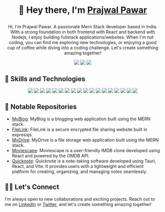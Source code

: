 <!-- Your name or username -->
<h1 align="center">
  
  👋 Hey there, I'm [Prajwal Pawar](https://prajwalpawar.vercel.app/)
  
</h1>

<p align="center">Hi, I'm Prajwal Pawar. A passionate Mern Stack developer based in India. With a strong foundation in both frontend with React and backend with Nodejs, I enjoy building fullstack applications/websites. When I'm not coding, you can find me exploring new technologies, or enjoying a good cup of coffee while diving into a coding challenge. Let's create something amazing together!</p>


<p align="center">
  <a href="https://www.linkedin.com/in/prajwal-pawar-477a81226/"><img src="https://img.shields.io/badge/-LinkedIn-blue?style=for-the-badge&logo=linkedin"></a>
  <a href="https://twitter.com/prajwalpawar_"><img src="https://img.shields.io/badge/-Twitter-blue?style=for-the-badge&logo=twitter"></a>
  <a href="mailto:prajwalpawar2303@gmail.com"><img src="https://img.shields.io/badge/-Email-red?style=for-the-badge&logo=gmail"></a>
</p>

<!-- Your skills and technologies you're proficient in -->
## 💼 Skills and Technologies

<p align="center">
  <img src="https://img.shields.io/badge/-HTML-E34F26?style=for-the-badge&logo=html5">
  <img src="https://img.shields.io/badge/-CSS-1572B6?style=for-the-badge&logo=css3">
  <img src="https://img.shields.io/badge/-JavaScript-yellow?style=for-the-badge&logo=javascript">
  <img src="https://img.shields.io/badge/-Node.js-339933?style=for-the-badge&logo=node.js">
  <img src="https://img.shields.io/badge/-React-61DAFB?style=for-the-badge&logo=react">
  <img src="https://img.shields.io/badge/-Express-000000?style=for-the-badge&logo=express">
  <img src="https://img.shields.io/badge/-MongoDB-47A248?style=for-the-badge&logo=mongodb">
  <img src="https://img.shields.io/badge/-MySQL-4479A1?style=for-the-badge&logo=mysql">
  <img src="https://img.shields.io/badge/-Firebase-FFCA28?style=for-the-badge&logo=firebase">
  <img src="https://img.shields.io/badge/-Git-F05032?style=for-the-badge&logo=git">
  <img src="https://img.shields.io/badge/-GitHub-181717?style=for-the-badge&logo=github">
  <img src="https://img.shields.io/badge/-Linux-FCC624?style=for-the-badge&logo=linux">
  <img src="https://img.shields.io/badge/-Electron-47848F?style=for-the-badge&logo=electron">
  <img src="https://img.shields.io/badge/-TypeScript-3178C6?style=for-the-badge&logo=typescript">
  <img src="https://img.shields.io/badge/-Postman-FF6C37?style=for-the-badge&logo=postman">
  <img src="https://img.shields.io/badge/-JWT-000000?style=for-the-badge&logo=json-web-tokens">
  <img src="https://img.shields.io/badge/-Socket.io-010101?style=for-the-badge&logo=socket.io">
  <img src="https://img.shields.io/badge/-Visual%20Studio%20Code-007ACC?style=for-the-badge&logo=visual-studio-code">
</p>


<!-- A list of your notable GitHub repositories -->
## 🚀 Notable Repositories

- [MyBlog](https://github.com/prajwal-pawar/): MyBlog is a blogging web application built using the MERN stack.
- [FileLink](https://github.com/prajwal-pawar/FileLink): FileLink is a secure encrypted file sharing website built in expressjs.
- [MyDrive](https://github.com/prajwal-pawar/MyDrive): MyDrive is a file storage web application built using the MERN stack.
- [Moviescape](https://github.com/prajwal-pawar/moviescape): Moviescape is a user-friendly IMDB clone developed using React and powered by the OMDB API.
- [Quicknote](https://github.com/prajwal-pawar/quicknote-tauri): Quicknote is a note-taking software developed using Tauri, React, and Vite. It provides users with a lightweight and efficient platform for creating, organizing, and managing notes seamlessly.

<!-- A cool visualization of your GitHub stats -->

<!--
## 📈 GitHub Stats

<p align="center">
  <img src="https://github-readme-stats.vercel.app/api?username=prajwal-pawar&show_icons=true&hide_title=true&hide_border=true&count_private=true">
</p>
-->

<!-- A call-to-action section -->
## 👯‍♂️ Let's Connect

I'm always open to new collaborations and exciting projects. Reach out to me on [LinkedIn](https://www.linkedin.com/in/prajwal-pawar-477a81226/) or [Twitter](https://twitter.com/prajwalpawar_), and let's create something amazing together!


